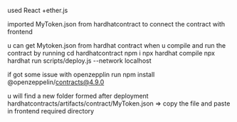 used React +ether.js

imported MyToken.json from hardhatcontract to connect the contract with frontend 

u can get Mytoken.json from hardhat contract when u compile and run the contract by running 
 cd hardhatcontract
 npm i
 npx hardhat compile
 npx hardhat run scripts/deploy.js --network localhost

 if got some issue with openzepplin run 
 npm install @openzeppelin/contracts@4.9.0

 u will find a new folder formed after deployment 
 hardhatcontracts/artifacts/contract/MyToken.json  => copy the file and paste in frontend required directory